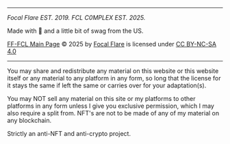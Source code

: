 <!-- _footer.md -->

---

*Focal Flare EST. 2019. FCL C0MPLEX EST. 2025.*

Made with 🖤 and a little bit of swag from the US.

<!-- ***"F2U Art & Free Art" © 2024 by Focal Flare is licensed under CC BY-NC-SA 4.0. To view a copy of this license, visit  [http://creativecommons.org/licenses/by-nc-sa/4.0/](http://creativecommons.org/licenses/by-nc-sa/4.0/).*** -->
<a href="https://github.com/FocalFlare/FocalFlare-MD-Page">FF-FCL Main Page</a> © 2025 by <a href="https://focalflare.carrd.co">Focal Flare</a> is licensed under <a href="https://creativecommons.org/licenses/by-nc-sa/4.0/">CC BY-NC-SA 4.0</a><img src="https://mirrors.creativecommons.org/presskit/icons/cc.svg" alt="" style="max-width: 1em;max-height:1em;margin-left: .2em;"><img src="https://mirrors.creativecommons.org/presskit/icons/by.svg" alt="" style="max-width: 1em;max-height:1em;margin-left: .2em;"><img src="https://mirrors.creativecommons.org/presskit/icons/nc.svg" alt="" style="max-width: 1em;max-height:1em;margin-left: .2em;"><img src="https://mirrors.creativecommons.org/presskit/icons/sa.svg" alt="" style="max-width: 1em;max-height:1em;margin-left: .2em;">

---

You may share and redistribute any material on this website or this website itself or any material to any platform in any form, so long that the license for it stays the same if left the same or carries over for your adaptation(s).

You may NOT sell any material on this site or my platforms to other platforms in any form unless I give you exclusive permission, which I may also require a split from. NFT's are not to be made of any of my material on any blockchain.


Strictly an anti-NFT and anti-crypto project.
